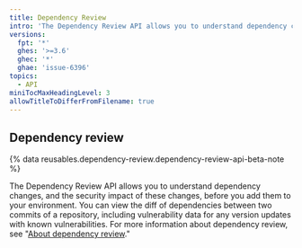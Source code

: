 ```yaml
---
title: Dependency Review
intro: 'The Dependency Review API allows you to understand dependency changes, and the security impact of these changes, before you add them to your environment.'
versions:
  fpt: '*'
  ghes: '>=3.6'
  ghec: '*'
  ghae: 'issue-6396'
topics:
  - API
miniTocMaxHeadingLevel: 3
allowTitleToDifferFromFilename: true
---
```


## Dependency review

{% data reusables.dependency-review.dependency-review-api-beta-note %}

The Dependency Review API allows you to understand dependency changes, and the security impact of these changes, before you add them to your environment. You can view the diff of dependencies between two commits of a repository, including vulnerability data for any version updates with known vulnerabilities. For more information about dependency review, see "[About dependency review](/code-security/supply-chain-security/understanding-your-software-supply-chain/about-dependency-review)."